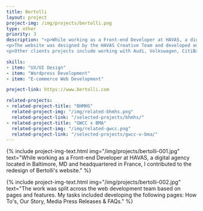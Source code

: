 ```yaml
---
title: Bertolli
layout: project
project-img: /img/projects/bertolli.png
type: other
priority: 3
description: "<p>While working as a Front-end Developer at HAVAS, a digital agency located in Baltimore, MD and headquartered in France, I contributed to the redesign of Bertolli's website.  The work was split based on pages and features. My tasks included developing the following pages: How To's, Our Story, Media Press Releases & FAQs.</p>
<p>The website was designed by the HAVAS Creative Team and developed on the Wordpress platform.</p>
<p>Other clients projects include working with Audi, Volkswagen, CitiBank, TD Ameritrade, Liberty Mutual and Advanced Auto Parts</p>"

skills:
- item: "UX/UI Design"
- item: "Wordpress Development"
- item: "E-commerce Web Development"

project-link: https://www.bertolli.com

related-projects:
- related-project-title: "BHMHS"
  related-project-img: "/img/related-bhmhs.png"
  related-project-link: "/selected-projects/bhmhs/"
- related-project-title: "GWCC x BMA"
  related-project-img: "/img/related-gwcc.png"
  related-project-link: "/selected-projects/gwcc-x-bma/"
---
```


{% include project-img-text.html img="/img/projects/bertolli-001.jpg" text="While working as a Front-end Developer at HAVAS, a digital agency located in Baltimore, MD and headquartered in France, I contributed to the redesign of Bertolli's website." %}

{% include project-img-text.html img="/img/projects/bertolli-002.jpg" text="The work was split across the web development team based on pages and features. My tasks included developing the following pages: How To's, Our Story, Media Press Releases & FAQs." %}